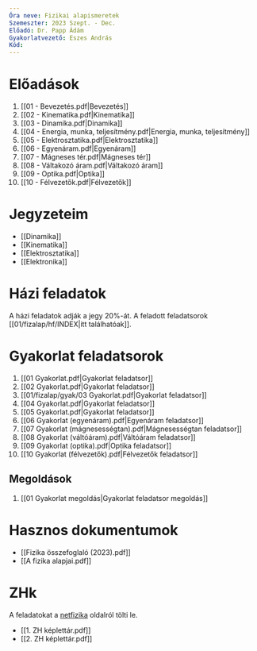 ```yaml
---
Óra neve: Fizikai alapismeretek
Szemeszter: 2023 Szept. - Dec.
Előadó: Dr. Papp Ádám
Gyakorlatvezető: Eszes András
Kód:
---
```

# Előadások
1. [[01 - Bevezetés.pdf|Bevezetés]]
2. [[02 - Kinematika.pdf|Kinematika]]
3. [[03 - Dinamika.pdf|Dinamika]]
4. [[04 - Energia, munka, teljesítmény.pdf|Energia, munka, teljesítmény]]
5. [[05 - Elektrosztatika.pdf|Elektrosztatika]]
6. [[06 - Egyenáram.pdf|Egyenáram]]
7. [[07 - Mágneses tér.pdf|Mágneses tér]]
8. [[08 - Váltakozó áram.pdf|Váltakozó áram]]
9. [[09 - Optika.pdf|Optika]]
10. [[10 - Félvezetők.pdf|Félvezetők]]
# Jegyzeteim
- [[Dinamika]]
- [[Kinematika]]
- [[Elektrosztatika]]
- [[Elektronika]]
# Házi feladatok
A házi feladatok adják a jegy 20%-át. A feladott feladatsorok [[01/fizalap/hf/INDEX|itt találhatóak]].
# Gyakorlat feladatsorok
1. [[01 Gyakorlat.pdf|Gyakorlat feladatsor]]
2. [[02 Gyakorlat.pdf|Gyakorlat feladatsor]]
3. [[01/fizalap/gyak/03 Gyakorlat.pdf|Gyakorlat feladatsor]]
4. [[04 Gyakorlat.pdf|Gyakorlat feladatsor]]
5. [[05 Gyakorlat.pdf|Gyakorlat feladatsor]]
6. [[06 Gyakorlat (egyenáram).pdf|Egyenáram feladatsor]]
7. [[07 Gyakorlat (mágnesességtan).pdf|Mágnesességtan feladatsor]]
8. [[08 Gyakorlat (váltóáram).pdf|Váltóáram feladatsor]]
9. [[09 Gyakorlat (optika).pdf|Optika feladatsor]]
10. [[10 Gyakorlat (félvezetők).pdf|Félvezetők feladatsor]]
## Megoldások
1. [[01 Gyakorlat megoldás|Gyakorlat feladatsor megoldás]]
# Hasznos dokumentumok
- [[Fizika összefoglaló (2023).pdf]]
- [[A fizika alapjai.pdf]]

# ZHk
A feladatokat a [netfizika](https://www.netfizika.hu) oldalról tölti le.
- [[1. ZH képlettár.pdf]]
- [[2. ZH képlettár.pdf]]